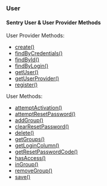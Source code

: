 ### User
#### Sentry User & User Provider Methods

User Provider Methods:

* [create()](#create "/manuals/sentry/users/create")
* [findByCredentials()](#findByCredentials "/manuals/sentry/users/findByCredentials")
* [findById()](#findById "/manuals/sentry/users/findById")
* [findByLogin()](#findByLogin "/manuals/sentry/users/findByLogin")
* [getUser()](#getUser "/manuals/sentry/users/getUser")
* [getUserProvider()](#getUserProvider "/manuals/sentry/users/getUserProvider")
* [register()](#register "/manuals/sentry/users/register")

User Methods:

* [attemptActivation()](#attemptActivation "/manuals/sentry/users/attemptActivation")
* [attemptResetPassword()](#attemptResetPassword "/manuals/sentry/users/attemptResetPassword")
* [addGroup()](#addGroup "/manuals/sentry/users/addGroup")
* [clearResetPassword()](#clearResetPassword "/manuals/sentry/users/clearResetPassword")
* [delete()](#delete "/manuals/sentry/users/delete")
* [getGroups()](#getGroups "/manuals/sentry/users/getGroups")
* [getLoginColumn()](#getLoginColumn "/manuals/sentry/users/getLoginColumn")
* [getResetPasswordCode()](#getResetPasswordCode "/manuals/sentry/users/getResetPasswordCode")
* [hasAccess()](#hasAccess "/manuals/sentry/users/hasAccess")
* [inGroup()](#inGroup "/manuals/sentry/users/inGroup")
* [removeGroup()](#removeGroup "/manuals/sentry/users/removeGroup")
* [save()](#saveUser "/manuals/sentry/users/save")
